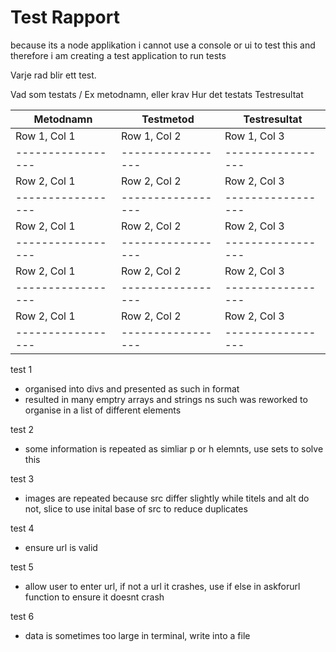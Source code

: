 # Test Rapport

because its a node applikation i cannot use a console or ui to test this and therefore i am creating a test application to run tests

Varje rad blir ett test.


Vad som testats / Ex metodnamn, eller krav
Hur det testats
Testresultat

|Metodnamn        | Testmetod       | Testresultat    |
|-----------------|-----------------|-----------------|
| Row 1, Col 1    | Row 1, Col 2    | Row 1, Col 3    |
|-----------------|-----------------|-----------------|
| Row 2, Col 1    | Row 2, Col 2    | Row 2, Col 3    |
|-----------------|-----------------|-----------------|
| Row 2, Col 1    | Row 2, Col 2    | Row 2, Col 3    |
|-----------------|-----------------|-----------------|
| Row 2, Col 1    | Row 2, Col 2    | Row 2, Col 3    |
|-----------------|-----------------|-----------------|
| Row 2, Col 1    | Row 2, Col 2    | Row 2, Col 3    |
|-----------------|-----------------|-----------------|

test 1 

- organised into divs and presented as such in format
- resulted in many emptry arrays and strings ns such was reworked to organise in a list of different elements

test 2
- some information is repeated as simliar p or h elemnts, use sets to solve this 

test 3
- images are repeated because src differ slightly while titels and alt do not, slice to use inital base of src to reduce duplicates

test 4
- ensure url is valid 

test 5
- allow user to enter url, if not a url it crashes, use if else in askforurl function to ensure it doesnt crash

test 6
 - data is sometimes too large in terminal, write into a file